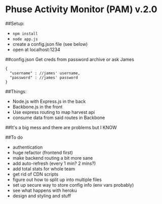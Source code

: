 Phuse Activity Monitor (PAM) v.2.0
====================================

##Setup: 
- `npm install`
- `node app.js`
- create a config.json file (see below)
- open at localhost:1234

##config.json
Get creds from password archive or ask James

    {
      "username" : //james' username,
      "password" : //james' password
    }

##Things: 
- Node.js with Express.js in the back
- Backbone.js in the front
- Use express routing to map harvest api
- consume data from said routes in Backbone 

##It's a big mess and there are problems but I KNOW

##To do
- authentication
- huge refactor (frontend first)
- make backend routing a bit more sane
- add auto-refresh (every 1 min? 2 mins?)
- add total stats for whole team
- get rid of CDN scripts 
- figure out how to split up into multiple files
- set up secure way to store config info (env vars probably)
- see what happens with heroku
- design and styling and stuff

